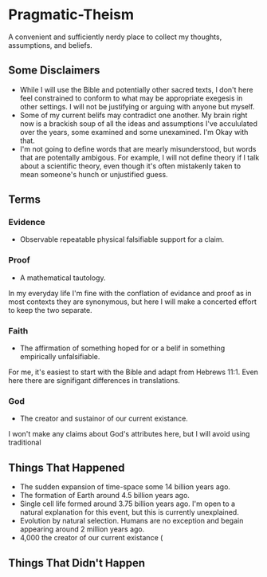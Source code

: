 # Pragmatic-Theism
A convenient and sufficiently nerdy place to collect my thoughts, assumptions, and beliefs.

## Some Disclaimers
- While I will use the Bible and potentially other sacred texts, I don't here feel constrained to conform to what may be appropriate exegesis in other settings. I will not be justifying or arguing with anyone but myself.
- Some of my current belifs may contradict one another. My brain right now is a brackish soup of all the ideas and assumptions I've accululated over the years, some examined and some unexamined. I'm Okay with that.
- I'm not going to define words that are mearly misunderstood, but words that are potentally ambigous. For example, I will not define theory if I talk about a scientific theory, even though it's often mistakenly taken to mean someone's hunch or unjustified guess.

## Terms

### Evidence
- Observable repeatable physical falsifiable support for a claim.

### Proof
- A mathematical tautology.

In my everyday life I'm fine with the conflation of evidance and proof as in most contexts they are synonymous, but here I will make a concerted effort to keep the two separate.

### Faith
- The affirmation of something hoped for or a belif in something empirically unfalsifiable.

For me, it's easiest to start with the Bible and adapt from Hebrews 11:1. Even here there are signifigant differences in translations.

### God
- The creator and sustainor of our current existance.

I won't make any claims about God's attributes here, but I will avoid using traditional

## Things That Happened
- The sudden expansion of time-space some 14 billion years ago.
- The formation of Earth around 4.5 billion years ago.
- Single cell life formed around 3.75 billion years ago. I'm open to a natural explanation for this event, but this is currently unexplained.
- Evolution by natural selection. Humans are no exception and begain appearing around 2 million years ago.
- 4,000 the creator of our current existance (

## Things That Didn't Happen
  
